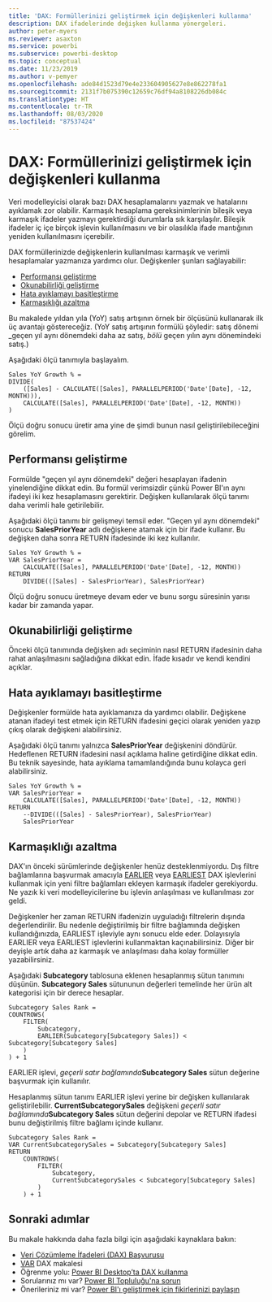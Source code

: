```yaml
---
title: 'DAX: Formüllerinizi geliştirmek için değişkenleri kullanma'
description: DAX ifadelerinde değişken kullanma yönergeleri.
author: peter-myers
ms.reviewer: asaxton
ms.service: powerbi
ms.subservice: powerbi-desktop
ms.topic: conceptual
ms.date: 11/23/2019
ms.author: v-pemyer
ms.openlocfilehash: ade84d1523d79e4e233604905627e8e862278fa1
ms.sourcegitcommit: 2131f7b075390c12659c76df94a8108226db084c
ms.translationtype: HT
ms.contentlocale: tr-TR
ms.lasthandoff: 08/03/2020
ms.locfileid: "87537424"
---
```

# <a name="dax-use-variables-to-improve-your-formulas"></a>DAX: Formüllerinizi geliştirmek için değişkenleri kullanma

Veri modelleyicisi olarak bazı DAX hesaplamalarını yazmak ve hatalarını ayıklamak zor olabilir. Karmaşık hesaplama gereksinimlerinin bileşik veya karmaşık ifadeler yazmayı gerektirdiği durumlarla sık karşılaşılır. Bileşik ifadeler iç içe birçok işlevin kullanılmasını ve bir olasılıkla ifade mantığının yeniden kullanılmasını içerebilir.

DAX formüllerinizde değişkenlerin kullanılması karmaşık ve verimli hesaplamalar yazmanıza yardımcı olur. Değişkenler şunları sağlayabilir:

- [Performansı geliştirme](#improve-performance)
- [Okunabilirliği geliştirme](#improve-readability)
- [Hata ayıklamayı basitleştirme](#simplify-debugging)
- [Karmaşıklığı azaltma](#reduce-complexity)

Bu makalede yıldan yıla (YoY) satış artışının örnek bir ölçüsünü kullanarak ilk üç avantajı göstereceğiz. (YoY satış artışının formülü şöyledir: satış dönemi _geçen yıl aynı dönemdeki daha az satış, _bölü_ geçen yılın aynı dönemindeki satış.)

Aşağıdaki ölçü tanımıyla başlayalım.

```dax
Sales YoY Growth % =
DIVIDE(
    ([Sales] - CALCULATE([Sales], PARALLELPERIOD('Date'[Date], -12, MONTH))),
    CALCULATE([Sales], PARALLELPERIOD('Date'[Date], -12, MONTH))
)
```

Ölçü doğru sonucu üretir ama yine de şimdi bunun nasıl geliştirilebileceğini görelim.

## <a name="improve-performance"></a>Performansı geliştirme

Formülde "geçen yıl aynı dönemdeki" değeri hesaplayan ifadenin yinelendiğine dikkat edin. Bu formül verimsizdir çünkü Power BI'ın aynı ifadeyi iki kez hesaplamasını gerektirir. Değişken kullanılarak ölçü tanımı daha verimli hale getirilebilir.

Aşağıdaki ölçü tanımı bir gelişmeyi temsil eder. "Geçen yıl aynı dönemdeki" sonucu **SalesPriorYear** adlı değişkene atamak için bir ifade kullanır. Bu değişken daha sonra RETURN ifadesinde iki kez kullanılır.

```dax
Sales YoY Growth % =
VAR SalesPriorYear =
    CALCULATE([Sales], PARALLELPERIOD('Date'[Date], -12, MONTH))
RETURN
    DIVIDE(([Sales] - SalesPriorYear), SalesPriorYear)
```

Ölçü doğru sonucu üretmeye devam eder ve bunu sorgu süresinin yarısı kadar bir zamanda yapar.

## <a name="improve-readability"></a>Okunabilirliği geliştirme

Önceki ölçü tanımında değişken adı seçiminin nasıl RETURN ifadesinin daha rahat anlaşılmasını sağladığına dikkat edin. İfade kısadır ve kendi kendini açıklar.

## <a name="simplify-debugging"></a>Hata ayıklamayı basitleştirme

Değişkenler formülde hata ayıklamanıza da yardımcı olabilir. Değişkene atanan ifadeyi test etmek için RETURN ifadesini geçici olarak yeniden yazıp çıkış olarak değişkeni alabilirsiniz.

Aşağıdaki ölçü tanımı yalnızca **SalesPriorYear** değişkenini döndürür. Hedeflenen RETURN ifadesini nasıl açıklama haline getirdiğine dikkat edin. Bu teknik sayesinde, hata ayıklama tamamlandığında bunu kolayca geri alabilirsiniz.

```dax
Sales YoY Growth % =
VAR SalesPriorYear =
    CALCULATE([Sales], PARALLELPERIOD('Date'[Date], -12, MONTH))
RETURN
    --DIVIDE(([Sales] - SalesPriorYear), SalesPriorYear)
    SalesPriorYear
```

## <a name="reduce-complexity"></a>Karmaşıklığı azaltma

DAX'ın önceki sürümlerinde değişkenler henüz desteklenmiyordu. Dış filtre bağlamlarına başvurmak amacıyla [EARLIER](/dax/earlier-function-dax) veya [EARLIEST](/dax/earliest-function-dax) DAX işlevlerini kullanmak için yeni filtre bağlamları ekleyen karmaşık ifadeler gerekiyordu. Ne yazık ki veri modelleyicilerine bu işlevin anlaşılması ve kullanılması zor geldi.

Değişkenler her zaman RETURN ifadenizin uyguladığı filtrelerin dışında değerlendirilir. Bu nedenle değiştirilmiş bir filtre bağlamında değişken kullandığınızda, EARLIEST işleviyle aynı sonucu elde eder. Dolayısıyla EARLIER veya EARLIEST işlevlerini kullanmaktan kaçınabilirsiniz. Diğer bir deyişle artık daha az karmaşık ve anlaşılması daha kolay formüller yazabilirsiniz.

Aşağıdaki **Subcategory** tablosuna eklenen hesaplanmış sütun tanımını düşünün. **Subcategory Sales** sütununun değerleri temelinde her ürün alt kategorisi için bir derece hesaplar.

```dax
Subcategory Sales Rank =
COUNTROWS(
    FILTER(
        Subcategory,
        EARLIER(Subcategory[Subcategory Sales]) < Subcategory[Subcategory Sales]
    )
) + 1
```

EARLIER işlevi, _geçerli satır bağlamında_**Subcategory Sales** sütun değerine başvurmak için kullanılır.

Hesaplanmış sütun tanımı EARLIER işlevi yerine bir değişken kullanılarak geliştirilebilir. **CurrentSubcategorySales** değişkeni _geçerli satır bağlamında_**Subcategory Sales** sütun değerini depolar ve RETURN ifadesi bunu değiştirilmiş filtre bağlamı içinde kullanır.

```dax
Subcategory Sales Rank =
VAR CurrentSubcategorySales = Subcategory[Subcategory Sales]
RETURN
    COUNTROWS(
        FILTER(
            Subcategory,
            CurrentSubcategorySales < Subcategory[Subcategory Sales]
        )
    ) + 1
```

## <a name="next-steps"></a>Sonraki adımlar

Bu makale hakkında daha fazla bilgi için aşağıdaki kaynaklara bakın:

- [Veri Çözümleme İfadeleri (DAX) Başvurusu](/dax/)
- [VAR](/dax/var-dax) DAX makalesi
- Öğrenme yolu: [Power BI Desktop’ta DAX kullanma](https://docs.microsoft.com/learn/paths/dax-power-bi/)
- Sorularınız mı var? [Power BI Topluluğu'na sorun](https://community.powerbi.com/)
- Önerileriniz mi var? [Power BI'ı geliştirmek için fikirlerinizi paylaşın](https://ideas.powerbi.com)
